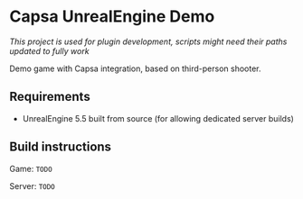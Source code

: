 # Capsa UnrealEngine Demo

_This project is used for plugin development, scripts might need their paths updated to fully work_

Demo game with Capsa integration, based on third-person shooter.

## Requirements

- UnrealEngine 5.5 built from source (for allowing dedicated server builds)

## Build instructions

Game: `TODO`

Server: `TODO`
